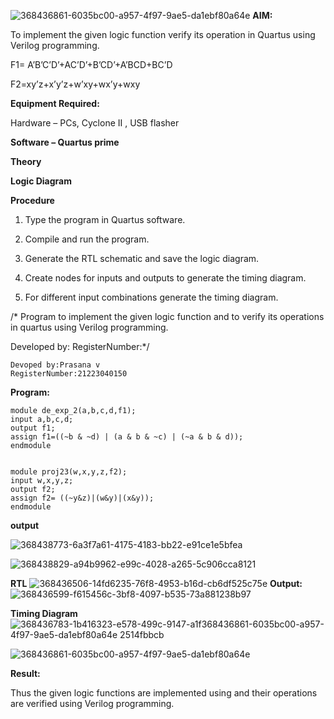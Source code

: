 ![368436861-6035bc00-a957-4f97-9ae5-da1ebf80a64e](https://github.com/user-attachments/assets/9297c610-ae3c-4a4e-b2b7-88ca00e1f1fd)
**AIM:**

To implement the given logic function verify its operation in Quartus using Verilog programming.

F1= A’B’C’D’+AC’D’+B’CD’+A’BCD+BC’D 

F2=xy’z+x’y’z+w’xy+wx’y+wxy

**Equipment Required:**

Hardware – PCs, Cyclone II , USB flasher

**Software – Quartus prime**

**Theory**

**Logic Diagram**

**Procedure**

1.	Type the program in Quartus software.

2.	Compile and run the program.

3.	Generate the RTL schematic and save the logic diagram.

4.	Create nodes for inputs and outputs to generate the timing diagram.

5.	For different input combinations generate the timing diagram.

/* Program to implement the given logic function and to verify its operations in quartus using Verilog programming. 

Developed by: RegisterNumber:*/
```
Devoped by:Prasana v
RegisterNumber:21223040150
```

**Program:**
```
module de_exp_2(a,b,c,d,f1);
input a,b,c,d;
output f1;
assign f1=((~b & ~d) | (a & b & ~c) | (~a & b & d));
endmodule


module proj23(w,x,y,z,f2);
input w,x,y,z;
output f2;
assign f2= ((~y&z)|(w&y)|(x&y));
endmodule

```



**output**

![368438773-6a3f7a61-4175-4183-bb22-e91ce1e5bfea](https://github.com/user-attachments/assets/03dc7af0-fc68-4fbb-aa61-0b75cc7a0603)

![368438829-a94b9962-e99c-4028-a265-5c906cca8121](https://github.com/user-attachments/assets/5fa6e569-6d29-4e7b-b112-f028e247cca2)

**RTL**
![368436506-14fd6235-76f8-4953-b16d-cb6df525c75e](https://github.com/user-attachments/assets/88c8bb68-7c42-4d81-919e-994a0660c229)
**Output:**![368436599-f615456c-3bf8-4097-b535-73a881238b97](https://github.com/user-attachments/assets/2c877ba4-4d91-4645-98fc-8fbaebe2553f)

**Timing Diagram**
![368436783-1b416323-e578-499c-9147-a1f![368436861-6035bc00-a957-4f97-9ae5-da1ebf80a64e](https://github.com/user-attachments/assets/aab76887-e429-40f5-b6cc-b60d618c6339)
2514fbbcb](https://github.com/user-attachments/assets/457856f2-4e37-4f0f-941c-1faf86527a83)

![368436861-6035bc00-a957-4f97-9ae5-da1ebf80a64e](https://github.com/user-attachments/assets/3b396071-adec-44d8-8d16-4fc724c2d61d)



**Result:**

Thus the given logic functions are implemented using and their operations are verified using Verilog programming.

